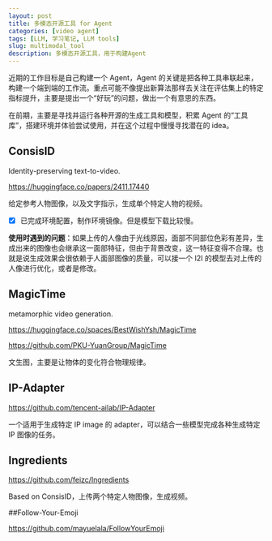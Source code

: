```yaml
---
layout: post
title: 多模态开源工具 for Agent
categories: [video agent]
tags: [LLM, 学习笔记, LLM tools]
slug: multimodal_tool
description: 多模态开源工具，用于构建Agent
---
```


近期的工作目标是自己构建一个 Agent，Agent 的关键是把各种工具串联起来，构建一个端到端的工作流。重点可能不像提出新算法那样去关注在评估集上的特定指标提升，主要是提出一个“好玩”的问题，做出一个有意思的东西。

在前期，主要是寻找并运行各种开源的生成工具和模型，积累 Agent 的“工具库”，搭建环境并体验尝试使用，并在这个过程中慢慢寻找潜在的 idea。

## ConsisID

Identity-preserving text-to-video.

https://huggingface.co/papers/2411.17440

给定参考人物图像，以及文字指示，生成单个特定人物的视频。

- [x] 已完成环境配置，制作环境镜像。但是模型下载比较慢。

**使用时遇到的问题**：如果上传的人像由于光线原因，面部不同部位色彩有差异，生成出来的图像也会继承这一面部特征，但由于背景改变，这一特征变得不合理。也就是说生成效果会很依赖于人面部图像的质量，可以接一个 I2I 的模型去对上传的人像进行优化，或者是修改。

## MagicTime

metamorphic video generation.

https://huggingface.co/spaces/BestWishYsh/MagicTime

https://github.com/PKU-YuanGroup/MagicTime

文生图，主要是让物体的变化符合物理规律。

## IP-Adapter

https://github.com/tencent-ailab/IP-Adapter

一个适用于生成特定 IP image 的 adapter，可以结合一些模型完成各种生成特定 IP 图像的任务。

## Ingredients

https://github.com/feizc/Ingredients

Based on ConsisID，上传两个特定人物图像，生成视频。 

##Follow-Your-Emoji

https://github.com/mayuelala/FollowYourEmoji
